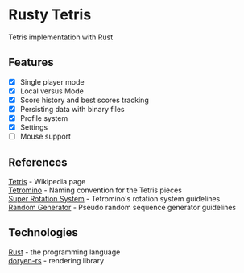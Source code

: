 # Rusty Tetris
Tetris implementation with Rust

## Features
 - [x] Single player mode
 - [x] Local versus Mode
 - [x] Score history and best scores tracking
 - [x] Persisting data with binary files
 - [x] Profile system
 - [x] Settings
 - [ ] Mouse support
 
## References
[Tetris](https://pt.wikipedia.org/wiki/Tetris) - Wikipedia page  
[Tetromino](https://tetris.fandom.com/wiki/Tetromino) - Naming convention for the Tetris pieces  
[Super Rotation System](https://tetris.fandom.com/wiki/SRS) - Tetromino's rotation system guidelines  
[Random Generator](https://tetris.fandom.com/wiki/Random_Generator) - Pseudo random sequence generator guidelines  

## Technologies
[Rust](https://www.rust-lang.org/) - the programming language  
[doryen-rs](https://github.com/jice-nospam/doryen-rs) - rendering library  
